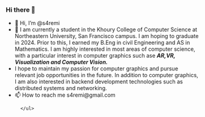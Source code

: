 ### Hi there 👋

<!--
**s4remi/s4remi** is a ✨ _special_ ✨ repository because its `README.md` (this file) appears on your GitHub profile.

Here are some ideas to get you started:

- 🔭 I’m currently working on ...
- 🌱 I’m currently learning ...
- 👯 I’m looking to collaborate on ...
- 🤔 I’m looking for help with ...
- 💬 Ask me about ...
- 📫 How to reach me: ...
- 😄 Pronouns: ...
- ⚡ Fun fact: ...
-->

<body>
      <ul>
            <li>👋 Hi, I’m @s4remi</li>
            <li>🌱 I am currently a student in the Khoury College of Computer Science at
      Northeastern University, San Francisco campus. I am hoping to graduate in
      2024. Prior to this, I earned my B.Eng in civil Engineering and AS in
      Mathematics. I am highly interested in most areas of computer science,
      with a particular interest in computer graphics such ase <em><strong>AR,VR, Visualization and Computer Vision.</strong></em><br/></li>
            <li>I hope to maintain my passion for computer graphics and pursue relevant
      job opportunities in the future. In addition to computer graphics, I am
      also interested in backend development technologies such as distributed
      systems and networking.</li>
            <li>📫 How to reach me s4remi@gmail.com</li>
            
      </ul>
            
</body>



